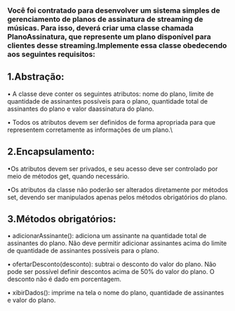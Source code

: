 ### Você foi contratado para desenvolver um sistema simples de gerenciamento de planos de assinatura de streaming de músicas. Para isso, deverá criar uma classe chamada PlanoAssinatura, que represente um plano disponível para clientes desse streaming.Implemente essa classe obedecendo aos seguintes requisitos: 

## 1.Abstração:

• A classe deve conter os seguintes atributos: nome do plano, limite de quantidade de assinantes possíveis para o plano, quantidade total de assinantes do plano e valor daassinatura do plano.

• Todos os atributos devem ser definidos de forma apropriada para que representem
corretamente as informações de um plano.\


## 2.Encapsulamento:

•Os atributos devem ser privados, e seu acesso deve ser controlado por meio de métodos get, quando necessário.

•Os atributos da classe não poderão ser alterados diretamente por métodos set,
devendo ser manipulados apenas pelos métodos obrigatórios do plano.

## 3.Métodos obrigatórios:
• adicionarAssinante(): adiciona um assinante na quantidade total de assinantes do
plano. Não deve permitir adicionar assinantes acima do limite de quantidade de
assinantes possíveis para o plano.

• ofertarDesconto(desconto): subtrai o desconto do valor do plano. Não pode ser possível definir descontos acima de 50% do valor do plano. O desconto não é dado em
porcentagem.

• xibirDados(): imprime na tela o nome do plano, quantidade de assinantes e valor do plano.
